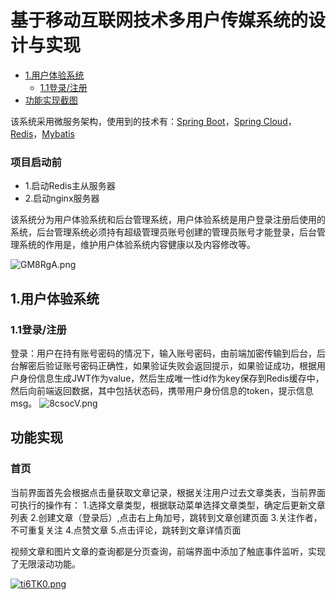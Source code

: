 # 基于移动互联网技术多用户传媒系统的设计与实现

* [1.用户体验系统](#1用户体验系统)
  * [1.1登录/注册](#11登录注册)
* [功能实现截图](#功能实现)

该系统采用微服务架构，使用到的技术有：[Spring Boot](https://spring.io/)，[Spring Cloud](https://spring.io/)，[Redis](https://redis.io/)，[Mybatis](https://blog.mybatis.org/)

### 项目启动前
- 1.启动Redis主从服务器
- 2.启动nginx服务器

该系统分为用户体验系统和后台管理系统，用户体验系统是用户登录注册后使用的系统，后台管理系统必须持有超级管理员账号创建的管理员账号才能登录，后台管理系统的作用是，维护用户体验系统内容健康以及内容修改等。

![GM8RgA.png](https://s1.ax1x.com/2020/03/31/GM8RgA.png)

## 1.用户体验系统
### 1.1登录/注册
登录：用户在持有账号密码的情况下，输入账号密码，由前端加密传输到后台，后台解密后验证账号密码正确性，如果验证失败会返回提示，如果验证成功，根据用户身份信息生成JWT作为value，然后生成唯一性id作为key保存到Redis缓存中，然后向前端返回数据，其中包括状态码，携带用户身份信息的token，提示信息msg。
![8csocV.png](https://s1.ax1x.com/2020/03/20/8csocV.png)

## 功能实现
### 首页
当前界面首先会根据点击量获取文章记录，根据关注用户过去文章类表，当前界面可执行的操作有：
1.选择文章类型，根据联动菜单选择文章类型，确定后更新文章列表
2.创建文章（登录后）,点击右上角加号，跳转到文章创建页面
3.关注作者，不可重复关注
4.点赞文章
5.点击评论，跳转到文章详情页面

视频文章和图片文章的查询都是分页查询，前端界面中添加了触底事件监听，实现了无限滚动功能。

[![ti6TK0.png](https://s1.ax1x.com/2020/05/26/ti6TK0.png)](https://imgchr.com/i/ti6TK0)
